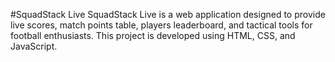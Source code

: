 #SquadStack Live
SquadStack Live is a web application designed to provide live scores, match points table, players leaderboard, and tactical tools for football enthusiasts. 
This project is developed using HTML, CSS, and JavaScript.
